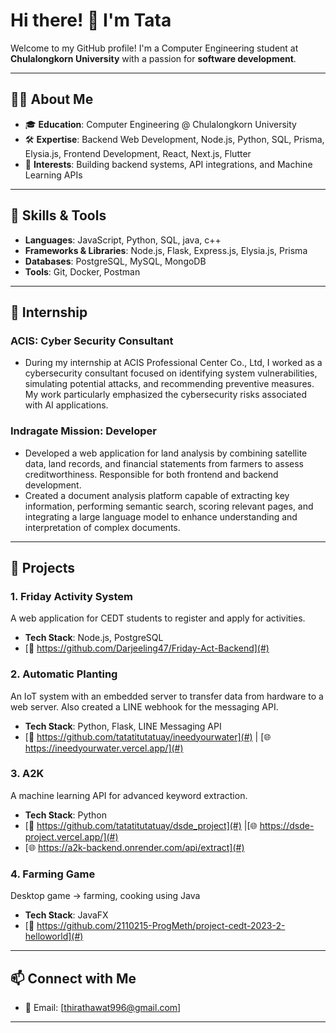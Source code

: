 # Hi there! 👋 I'm Tata

Welcome to my GitHub profile! I'm a Computer Engineering student at **Chulalongkorn University** with a passion for **software development**.

---

## 👨‍💻 About Me

- 🎓 **Education**: Computer Engineering @ Chulalongkorn University
- 🛠️ **Expertise**: Backend Web Development, Node.js, Python, SQL, Prisma, Elysia.js, Frontend Development, React, Next.js, Flutter
- 🌟 **Interests**: Building backend systems, API integrations, and Machine Learning APIs

---

## 🚀 Skills & Tools

- **Languages**: JavaScript, Python, SQL, java, c++
- **Frameworks & Libraries**: Node.js, Flask, Express.js, Elysia.js, Prisma
- **Databases**: PostgreSQL, MySQL, MongoDB
- **Tools**: Git, Docker, Postman

---

## 🚀 Internship

### **ACIS: Cyber Security Consultant**
- During my internship at ACIS Professional Center Co., Ltd, I worked as a cybersecurity consultant focused on identifying system vulnerabilities, simulating potential attacks, and recommending preventive measures. My work particularly emphasized the cybersecurity risks associated with AI applications.
### **Indragate Mission: Developer**
- Developed a web application for land analysis by combining satellite data, land records, and financial statements from farmers to assess creditworthiness. Responsible for both frontend and backend development.
- Created a document analysis platform capable of extracting key information, performing semantic search, scoring relevant pages, and integrating a large language model to enhance understanding and interpretation of complex documents.

---

## 🌟 Projects

### 1. **Friday Activity System**
A web application for CEDT students to register and apply for activities.
- **Tech Stack**: Node.js, PostgreSQL
- [🔗 https://github.com/Darjeeling47/Friday-Act-Backend](#)

### 2. **Automatic Planting**
An IoT system with an embedded server to transfer data from hardware to a web server. Also created a LINE webhook for the messaging API.
- **Tech Stack**: Python, Flask, LINE Messaging API
- [🔗 https://github.com/tatatitutatuay/ineedyourwater](#) | [🌐 https://ineedyourwater.vercel.app/](#)

### 3. **A2K**
A machine learning API for advanced keyword extraction.
- **Tech Stack**: Python
- [🔗 https://github.com/tatatitutatuay/dsde_project](#) |[🌐 https://dsde-project.vercel.app/](#)
- [🌐 https://a2k-backend.onrender.com/api/extract](#)


### 4. **Farming Game**
Desktop game -> farming, cooking using Java
- **Tech Stack**: JavaFX
- [🔗 https://github.com/2110215-ProgMeth/project-cedt-2023-2-helloworld](#)

---

## 📫 Connect with Me

- 📧 Email: [thirathawat996@gmail.com]

---
